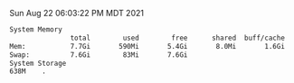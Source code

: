 Sun Aug 22 06:03:22 PM MDT 2021
```bash
System Memory
               total        used        free      shared  buff/cache   available
Mem:           7.7Gi       590Mi       5.4Gi       8.0Mi       1.6Gi       6.8Gi
Swap:          7.6Gi        83Mi       7.6Gi
System Storage
638M	.
```
